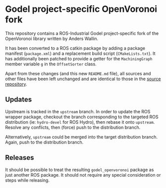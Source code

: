 # Godel project-specific OpenVoronoi fork

This repository contains a ROS-Industrial Godel project-specific fork of the OpenVoronoi library written by Anders Wallin.

It has been converted to a ROS catkin package by adding a package manifest (`package.xml`) and a replacement build script (`CMakeLists.txt`). It has additionally been patched to provide a getter for the `MachiningGraph` member variable `g` in the `OffsetSorter` class.

Apart from these changes (and this new `README.md` file), all sources and other files have been left unchanged and are identical to those in the [source repository][].


## Updates

Upstream is tracked in the `upstream` branch. In order to update the ROS wrapper package, checkout the branch corresponding to the targeted ROS distribution (ie: `hydro-devel` for ROS Hydro), then rebase it onto `upstream`. Resolve any conflicts, then (force) push to the distribution branch.

Alternatively, `upstream` could be merged into the target distribution branch. Again, push to the distribution branch.


## Releases

It should be possible to treat the resulting `godel_openvoronoi` package as just another ROS package. It should not require any special consideration or steps while releasing.



[source repository]: https://github.com/aewallin/openvoronoi
